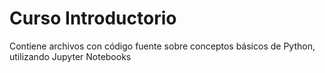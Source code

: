 # Curso Introductorio
Contiene archivos con código fuente sobre conceptos básicos de Python, utilizando Jupyter Notebooks
